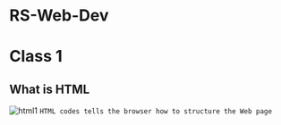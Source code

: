 # RS-Web-Dev

# Class 1
## What is HTML
![html1](https://i.ibb.co/t3QpLSR/html1.jpg)
`HTML codes tells the browser how to structure the Web page`